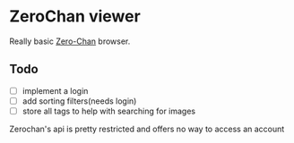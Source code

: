 # ZeroChan viewer

Really basic [Zero-Chan](https://www.zerochan.net/) browser.


## Todo
- [ ] implement a login
- [ ] add sorting filters(needs login)
- [ ]  store all tags to help with searching for images

Zerochan's api is pretty restricted and offers no way to access an account
